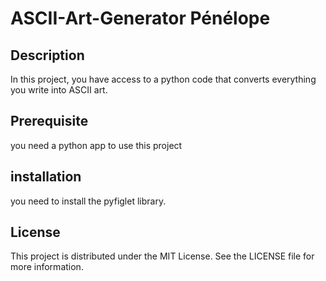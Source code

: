 # ASCII-Art-Generator Pénélope 

## Description
In this project, you have access to a python code that converts everything you write into ASCII art. 

## Prerequisite
you need a python app to use this project

## installation
you need to install the pyfiglet library.

 ## License
This project is distributed under the MIT License. See the LICENSE file for more information.
